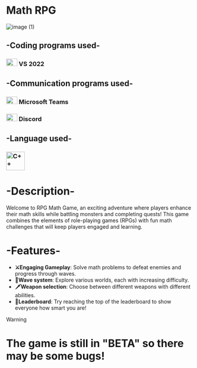 # Math RPG

![image (1)](https://github.com/user-attachments/assets/84255752-007a-4335-a650-64601b110fe1)
<h2>-Coding programs used- </h2>
  <h3><img src="11.	https://upload.wikimedia.org/wikipedia/commons/thumb/5/59/Visual_Studio_Icon_2019.svg" alt="VS2022" width="30" height="20"> VS 2022 </h3>

<h2>-Communication programs used- </h2>
  <h3><img src="https://cdn.worldvectorlogo.com/logos/microsoft-teams-1.svg" alt="Microsoft Teams" width="30" height="20"> Microsoft Teams </h3>
  <h3><img src="https://cdn.worldvectorlogo.com/logos/discord-11.svg" alt="Discord" width="30" height="20"> Discord </h3>

<h2>-Language used- </h2>
   <h3><img src="https://cdn.worldvectorlogo.com/logos/c.svg" alt="C++" width="50" height="50"> </h3>
<h1>-Description-</h1>

Welcome to RPG Math Game, an exciting adventure where players enhance their math skills while battling monsters and completing quests! This game combines the elements of role-playing games (RPGs) with fun math challenges that will keep players engaged and learning. </h3>



<h1>-Features-</h1>

- **⚔Engaging Gameplay**: Solve math problems to defeat enemies and progress through waves. 
- **🌊Wave system**: Explore various worlds, each with increasing difficulty.
- **🗡Weapon selection**: Choose between different weapons with different abilities.
- **👑Leaderboard**: Try reaching the top of the leaderboard to show everyone how smart you are!


> [!WARNING]
> # The game is still in "BETA" so there may be some bugs!

